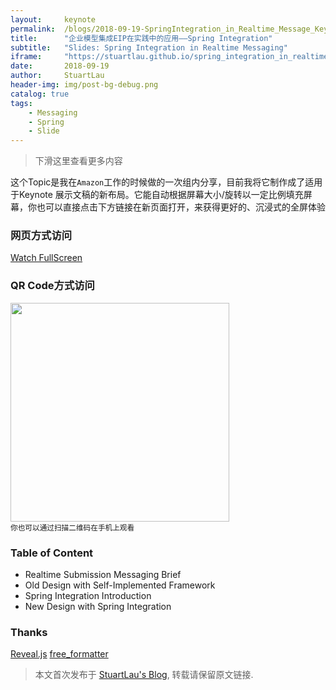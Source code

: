 ```yaml
---
layout:     keynote
permalink:  /blogs/2018-09-19-SpringIntegration_in_Realtime_Message_Keynote/index.html
title:      "企业模型集成EIP在实践中的应用——Spring Integration"
subtitle:   "Slides: Spring Integration in Realtime Messaging"
iframe:     "https://stuartlau.github.io/spring_integration_in_realtime_messaging/"
date:       2018-09-19
author:     StuartLau
header-img: img/post-bg-debug.png
catalog: true
tags:
    - Messaging
    - Spring
    - Slide
---
```


> 下滑这里查看更多内容

这个Topic是我在`Amazon`工作的时候做的一次组内分享，目前我将它制作成了适用于Keynote
展示文稿的新布局。它能自动根据屏幕大小/旋转以一定比例填充屏幕，你也可以直接点击下方链接在新页面打开，来获得更好的、沉浸式的全屏体验

### 网页方式访问
[Watch FullScreen](https://stuartlau.github.io/spring_integration_in_realtime_messaging/)

### QR Code方式访问
<div class="visible-md visible-lg">
<img src="https://stuartlau.github.io/img/in-post/SI_Realtime_messaging-QR.png" width="350"/>
<br>
<small class="img-hint">你也可以通过扫描二维码在手机上观看</small>
</div>

### Table of Content
* Realtime Submission Messaging Brief
* Old Design with Self-Implemented Framework
* Spring Integration Introduction
* New Design with Spring Integration

                                               
### Thanks

[Reveal.js](http://lab.hakim.se/reveal-js)
[free_formatter](https://www.freeformatter.com/xml-escape.html)

> 本文首次发布于 [StuartLau's Blog](https://stuartlau.github.io), 转载请保留原文链接.

